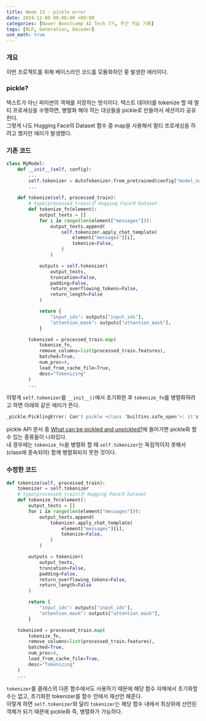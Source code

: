 ```yaml
---
title: Week 13 - pickle error
date: 2024-11-08 00:00:00 +09:00
categories: [Naver Boostcamp AI Tech 7기, 주간 학습 기록]
tags: [NLP, Generation, Decoder]
use_math: true
---
```


### 개요
이번 프로젝트를 위해 베이스라인 코드를 모듈화하던 중 발생한 에러이다.

### pickle?
텍스트가 아닌 파이썬의 객체를 저장하는 방식이다. 텍스트 데이터를 tokenize 할 때 멀티 프로세싱을 수행하면, 병렬화 해야 하는 대상들을 pickle로 만들어서 세션끼리 공유한다.  
그렇게 나도 Hugging Face의 Dataset 함수 중 map을 사용해서 멀티 프로세싱을 하려고 했지만 에러가 발생했다.  

### 기존 코드
```python
class MyModel:
    def __init__(self, config):
        ...
        self.tokenizer = AutoTokenizer.from_pretrained(config["model_name_or_path"])
        ...
    
    def tokenize(self, processed_train):
        # type(processed_train)은 Hugging Face의 Dataset
        def tokenize_fn(element):
            output_texts = []
            for i in range(len(element["messages"])):
                output_texts.append(
                    self.tokenizer.apply_chat_template(
                        element["messages"][i],
                        tokenize=False,
                    )
                )

            outputs = self.tokenizer(
                output_texts,
                truncation=False,
                padding=False,
                return_overflowing_tokens=False,
                return_length=False
            )

            return {
                "input_ids": outputs["input_ids"],
                "attention_mask": outputs["attention_mask"],
            }

        tokenized = processed_train.map(
            tokenize_fn,
            remove_columns=list(processed_train.features),
            batched=True,
            num_proc=4,
            load_from_cache_file=True,
            desc="Tokenizing"
        )
        ...
```
이렇게 `self.tokenizer`를 `__init__()`에서 초기화한 후 `tokenize_fn`를 병렬화하려고 하면 아래와 같은 에러가 뜬다.  
```bash
_pickle.PicklingError: Can't pickle <class 'builtins.safe_open'>: it's not found as builtins.safe_open
```
pickle API 문서 중 [What can be pickled and unpickled?](https://docs.python.org/3/library/pickle.html#what-can-be-pickled-and-unpickled)에 들어가면 pickle화 할 수 있는 종류들이 나와있다.  
내 경우에는 `tokenize_fn`을 병렬화 할 때 `self.tokenizer`는 독립적이지 못해서(class에 종속되어) 함께 병렬화되지 못한 것이다.  

### 수정한 코드
```python
def tokenize(self, processed_train):
    tokenizer = self.tokenizer
    # type(processed_train)은 Hugging Face의 Dataset
    def tokenize_fn(element):
        output_texts = []
        for i in range(len(element["messages"])):
            output_texts.append(
                tokenizer.apply_chat_template(
                    element["messages"][i],
                    tokenize=False,
                )
            )

        outputs = tokenizer(
            output_texts,
            truncation=False,
            padding=False,
            return_overflowing_tokens=False,
            return_length=False
        )

        return {
            "input_ids": outputs["input_ids"],
            "attention_mask": outputs["attention_mask"],
        }

    tokenized = processed_train.map(
        tokenize_fn,
        remove_columns=list(processed_train.features),
        batched=True,
        num_proc=4,
        load_from_cache_file=True,
        desc="Tokenizing"
    )
    ...
```
`tokenizer`를 클래스의 다른 함수에서도 사용하기 때문에 해당 함수 자체에서 초기화할 수는 없고, 초기화한 tokenizer를 함수 안에서 재선언 해준다.  
이렇게 하면 `self.tokenizer`와 달리 `tokenizer`는 해당 함수 내에서 최상위에 선언된 객체가 되기 때문에 pickle화 즉, 병렬화가 가능하다.